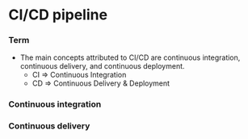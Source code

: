 <h1>CI/CD pipeline</h1>

<h3>Term</h3>

* The main concepts attributed to CI/CD are continuous integration, continuous delivery, and continuous deployment.
    * CI => Continuous Integration
    * CD => Continuous Delivery & Deployment


<h3>Continuous integration</h3>

<h3>Continuous delivery</h3>
